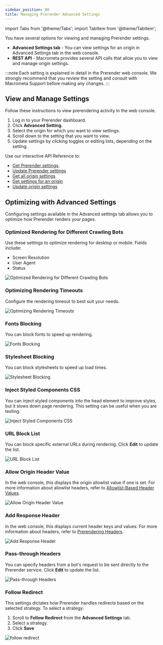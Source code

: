 ```yaml
---
sidebar_position: 80
title: Managing Prerender Advanced Settings
---
```


import Tabs from '@theme/Tabs';
import TabItem from '@theme/TabItem';

You have several options for viewing and managing Prerender settings.

- **Advanced Settings tab** - You can view settings for an origin in Advanced Settings tab in the web console.
- **REST API** - Macrometa provides several API calls that allow you to view and manage origin settings.

:::note
Each setting is explained in detail in the Prerender web console. We strongly recommend that you review the setting and consult with Macrometa Support before making any changes.
:::

## View and Manage Settings

<Tabs groupId="operating-systems">
<TabItem value="console" label="Web Console">

Follow these instructions to view prerendering activity in the web console.

1. Log in to your Prerender dashboard.
2. Click **Advanced Setting**.
3. Select the origin for which you want to view settings.
4. Scroll down to the setting that you want to view.
5. Update settings by clicking toggles or editing lists, depending on the setting.

</TabItem>
<TabItem value="api" label="REST API">

Use our interactive API Reference to:

- [Get Prerender settings](https://www.macrometa.com/docs/apiPrerendering#/paths/api-prerender-v1-origins-origin--settings/get).
- [Update Prerender settings](https://www.macrometa.com/docs/apiPrerendering#/paths/api-prerender-v1-origins-origin--settings/patch)
- [Get all origin settings](https://www.macrometa.com/docs/apiPrerendering#/paths/api-prerender-v1-origins/get)
- [Get settings for an origin](https://www.macrometa.com/docs/apiPrerendering#/paths/api-prerender-v1-origins-origin/get)
- [Update origin settings](https://www.macrometa.com/docs/apiPrerendering#/paths/api-prerender-v1-origins-origin/patch)

</TabItem>
</Tabs>

## Optimizing with Advanced Settings

Configuring settings available in the Advanced settings tab allows you to optimize how Prerender renders your pages.

### Optimized Rendering for Different Crawling Bots

Use these settings to optimize rendering for desktop or mobile. Fields include:

- Screen Resolution
- User Agent
- Status

![Optimized Rendering for Different Crawling Bots](/img/prerendering/optimizing-rendering-for-different-bots.png)

### Optimizing Rendering Timeouts

Configure the rendering timeout to best suit your needs.

![Optimizing Rendering Timeouts](/img/prerendering/optimizing-rendering-timeouts.png)

### Fonts Blocking

You can block fonts to speed up rendering.

![Fonts Blocking](/img/prerendering/fonts-blocking.png)

### Stylesheet Blocking

You can block stylesheets to speed up load times.

![Stylesheet Blocking](/img/prerendering/stylesheet-blocking.png)

### Inject Styled Components CSS

You can inject styled components into the head element to improve styles, but it slows down page rendering. This setting can be useful when you are testing.

![Inject Styled Components CSS](/img/prerendering/inject-styled-components-css.png)

### URL Block List

You can block specific external URLs during rendering. Click **Edit** to update the list.

![URL Block List](/img/prerendering/url-block-list.png)

### Allow Origin Header Value

In the web console, this displays the origin allowlist value if one is set. For more information about allowlist headers, refer to [Allowlist-Based Header Values](../03-features/02-prerendering-headers/allowlist-value-headers.md).

![Allow Origin Header Value](/img/prerendering/allow-origin-header-value.png)

### Add Response Header

In the web console, this displays current header keys and values. For more information about headers, refer to [Prerendering Headers](../03-features/02-prerendering-headers/index.md).

![Add Response Header](/img/prerendering/add-response-header.png)

### Pass-through Headers

You can specify headers from a bot's request to be sent directly to the Prerender service. Click **Edit** to update the list.

![Pass-through Headers](/img/prerendering/pass-through-headers.png)

### Follow Redirect

This settings dictates how Prerender handles redirects based on the selected strategy. To select a strategy:

1. Scroll to **Follow Redirect** from the **Advanced Settings** tab.
1. Select a strategy.
1. Click **Save**

![follow redirect](/img/prerendering/follow-redirect.png)
